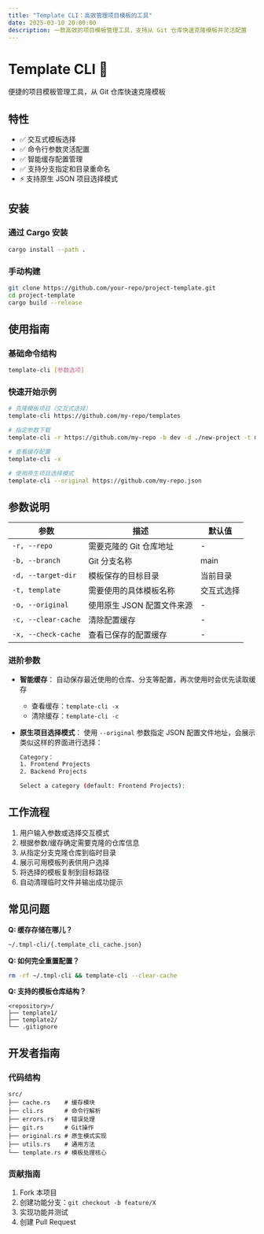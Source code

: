 ```yaml
---
title: "Template CLI：高效管理项目模板的工具"
date: 2025-03-10 20:00:00
description: 一款高效的项目模板管理工具，支持从 Git 仓库快速克隆模板并灵活配置
---
```


# Template CLI 🚀

便捷的项目模板管理工具，从 Git 仓库快速克隆模板

## 特性

- ✅ 交互式模板选择
- ✅ 命令行参数灵活配置
- ✅ 智能缓存配置管理
- ✅ 支持分支指定和目录重命名
- ⚡ 支持原生 JSON 项目选择模式

## 安装

### 通过 Cargo 安装

```bash
cargo install --path .
```

### 手动构建

```bash
git clone https://github.com/your-repo/project-template.git
cd project-template
cargo build --release
```

## 使用指南

### 基础命令结构

```bash
template-cli [参数选项]
```

### 快速开始示例

```bash
# 克隆模板项目（交互式选择）
template-cli https://github.com/my-repo/templates

# 指定参数下载
template-cli -r https://github.com/my-repo -b dev -d ./new-project -t my_template

# 查看缓存配置
template-cli -x

# 使用原生项目选择模式
template-cli --original https://github.com/my-repo.json
```

## 参数说明

| 参数                | 描述                       | 默认值     |
| ------------------- | -------------------------- | ---------- |
| `-r, --repo`        | 需要克隆的 Git 仓库地址    | -          |
| `-b, --branch`      | Git 分支名称               | main       |
| `-d, --target-dir`  | 模板保存的目标目录         | 当前目录   |
| `-t, template`      | 需要使用的具体模板名称     | 交互式选择 |
| `-o, --original`    | 使用原生 JSON 配置文件来源 | -          |
| `-c, --clear-cache` | 清除配置缓存               | -          |
| `-x, --check-cache` | 查看已保存的配置缓存       | -          |

### 进阶参数

- **智能缓存**：
  自动保存最近使用的仓库、分支等配置，再次使用时会优先读取缓存

  - 查看缓存：`template-cli -x`
  - 清除缓存：`template-cli -c`

- **原生项目选择模式**：
  使用 `--original` 参数指定 JSON 配置文件地址，会展示类似这样的界面进行选择：

  ```bash
  Category：
  1. Frontend Projects
  2. Backend Projects

  Select a category (default: Frontend Projects):
  ```

## 工作流程

1. 用户输入参数或选择交互模式
2. 根据参数/缓存确定需要克隆的仓库信息
3. 从指定分支克隆仓库到临时目录
4. 展示可用模板列表供用户选择
5. 将选择的模板复制到目标路径
6. 自动清理临时文件并输出成功提示

## 常见问题

**Q: 缓存存储在哪儿？**

```bash
~/.tmpl-cli/{.template_cli_cache.json}
```

**Q: 如何完全重置配置？**

```bash
rm -rf ~/.tmpl-cli && template-cli --clear-cache
```

**Q: 支持的模板仓库结构？**

```
<repository>/
├── template1/
├── template2/
└── .gitignore
```

## 开发者指南

### 代码结构

```
src/
├── cache.rs    # 缓存模块
├── cli.rs      # 命令行解析
├── errors.rs   # 错误处理
├── git.rs      # Git操作
├── original.rs # 原生模式实现
├── utils.rs    # 通用方法
└── template.rs # 模板处理核心
```

### 贡献指南

1. Fork 本项目
2. 创建功能分支：`git checkout -b feature/X`
3. 实现功能并测试
4. 创建 Pull Request
